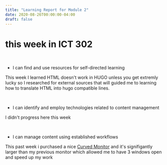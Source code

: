 ```yaml
---
title: "Learning Report for Module 2"
date: 2020-08-26T00:00:00-04:00
draft: false
---
```

# this week in ICT 302

<br>

  - I can find and use resources for self-directed learning
  
This week I learned HTML doesn't work in HUGO unless you get extremly lucky so I researched for external sources that will guided me to learning how to translate HTML into hugo compatible lines.

<br>

  - I can identify and employ technologies related to content management
  
  I didn't progress here this week
  
  <br>
  
  - I can manage content using established workflows
    
This past week i purchased a nice <a href="https://www.bestbuy.com/site/dell-32-led-curved-qhd-freesync-monitor-with-hdr/6375331.p?skuId=6375331" target="_top">Curved Monitor</a> and it's signifigantly larger than my previous monitor which allowed me to have 3 windows open and speed up my work

